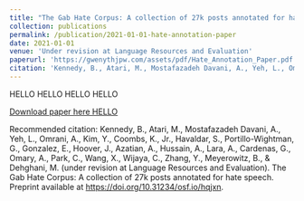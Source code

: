 ```yaml
---
title: "The Gab Hate Corpus: A collection of 27k posts annotated for hate speech"
collection: publications
permalink: /publication/2021-01-01-hate-annotation-paper
date: 2021-01-01
venue: 'Under revision at Language Resources and Evaluation'
paperurl: 'https://gwenythjpw.com/assets/pdf/Hate_Annotation_Paper.pdf'
citation: 'Kennedy, B., Atari, M., Mostafazadeh Davani, A., Yeh, L., Omrani, A., Kim, Y., Coombs, K., Jr., Havaldar, S., Portillo-Wightman, G., Gonzalez, E., Hoover, J., Azatian, A., Hussain, A., Lara, A., Cardenas, G., Omary, A., Park, C., Wang, X., Wijaya, C., Zhang, Y., Meyerowitz, B., &amp; Dehghani, M. (under revision at Language Resources and Evaluation). The Gab Hate Corpus: A collection of 27k posts annotated for hate speech. Preprint available at https://doi.org/10.31234/osf.io/hqjxn.'
---
```


HELLO HELLO HELLO HELLO 

<a href='https://gwenythjpw.com/assets/pdf/Hate_Annotation_Paper.pdf'>Download paper here HELLO </a>

Recommended citation: Kennedy, B., Atari, M., Mostafazadeh Davani, A., Yeh, L., Omrani, A., Kim, Y., Coombs, K., Jr., Havaldar, S., Portillo-Wightman, G., Gonzalez, E., Hoover, J., Azatian, A., Hussain, A., Lara, A., Cardenas, G., Omary, A., Park, C., Wang, X., Wijaya, C., Zhang, Y., Meyerowitz, B., & Dehghani, M. (under revision at Language Resources and Evaluation). The Gab Hate Corpus: A collection of 27k posts annotated for hate speech. Preprint available at https://doi.org/10.31234/osf.io/hqjxn.
